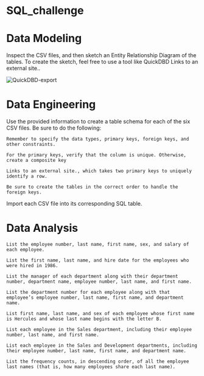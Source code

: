 # SQL_challenge 

# Data Modeling 
Inspect the CSV files, and then sketch an Entity Relationship Diagram of the tables. To create the sketch, feel free to use a tool like QuickDBD Links to an external site..  

![QuickDBD-export](https://github.com/Ewall24/SQL_challenge/assets/169427207/0dc452e0-7eb3-4a2d-87ae-e05dc8192f3f)


# Data Engineering 
Use the provided information to create a table schema for each of the six CSV files. Be sure to do the following:

    Remember to specify the data types, primary keys, foreign keys, and other constraints.

    For the primary keys, verify that the column is unique. Otherwise, create a composite key 

    Links to an external site., which takes two primary keys to uniquely identify a row.

    Be sure to create the tables in the correct order to handle the foreign keys.

Import each CSV file into its corresponding SQL table. 

# Data Analysis 


    List the employee number, last name, first name, sex, and salary of each employee.

    List the first name, last name, and hire date for the employees who were hired in 1986.

    List the manager of each department along with their department number, department name, employee number, last name, and first name.

    List the department number for each employee along with that employee’s employee number, last name, first name, and department name.

    List first name, last name, and sex of each employee whose first name is Hercules and whose last name begins with the letter B.

    List each employee in the Sales department, including their employee number, last name, and first name.

    List each employee in the Sales and Development departments, including their employee number, last name, first name, and department name.

    List the frequency counts, in descending order, of all the employee last names (that is, how many employees share each last name).

